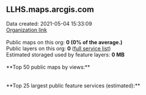 <h2>LLHS.maps.arcgis.com</h2> Data created: 2021-05-04 15:33:09 <br /><a target='new' href='https://LLHS.maps.arcgis.com'>Organization link</a><br /><br />Public maps on this org: <b>0 (0% of the average.)</b><br />Public layers on this org: <b>0 </b>(<a target='new' href='https://services.arcgis.com/dQmyyQPV95cCVNoo/ArcGIS/rest/services'>full service list</a>)<br />Estimated storaged used by feature layers: <b>0 MB</b><br /><br />**Top 50 public maps by views:**<br /><br /><br />**Top 25 largest public feature services (estimated):**<br />